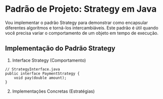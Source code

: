 # Padrão de Projeto: Strategy em Java
Vou implementar o padrão Strategy para demonstrar como encapsular diferentes algoritmos e torná-los intercambiáveis. Este padrão é útil quando você precisa variar o comportamento de um objeto em tempo de execução.

## Implementação do Padrão Strategy

1.  Interface Strategy (Comportamento)
```
// StrategyInterface.java
public interface PaymentStrategy {
    void pay(double amount);
}
```
2. Implementações Concretas (Estratégias)
